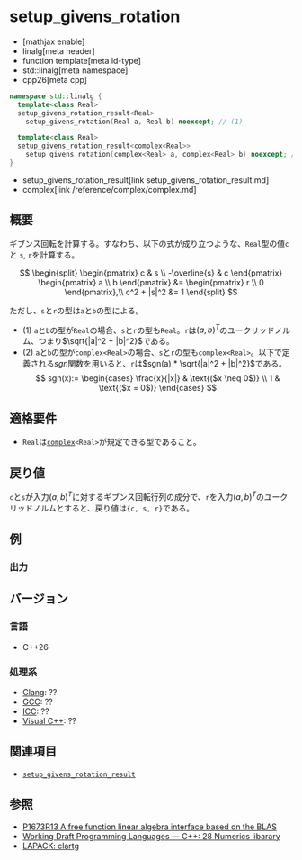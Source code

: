 # setup_givens_rotation

* [mathjax enable]
* linalg[meta header]
* function template[meta id-type]
* std::linalg[meta namespace]
* cpp26[meta cpp]

```cpp
namespace std::linalg {
  template<class Real>
  setup_givens_rotation_result<Real>
    setup_givens_rotation(Real a, Real b) noexcept; // (1)

  template<class Real>
  setup_givens_rotation_result<complex<Real>>
    setup_givens_rotation(complex<Real> a, complex<Real> b) noexcept; // (2)
}
```
* setup_givens_rotation_result[link setup_givens_rotation_result.md]
* complex[link /reference/complex/complex.md]

## 概要
ギブンス回転を計算する。すなわち、以下の式が成り立つような、`Real`型の値`c`と `s`, `r`を計算する。

$$
\begin{split}
\begin{pmatrix}
c             & s \\
-\overline{s} & c
\end{pmatrix}
\begin{pmatrix}
a \\
b
\end{pmatrix}
&=
\begin{pmatrix}
r \\
0
\end{pmatrix},\\
c^2 + |s|^2 &= 1
\end{split}
$$

ただし、`s`と`r`の型は`a`と`b`の型による。

- (1) `a`と`b`の型が`Real`の場合、`s`と`r`の型も`Real`。`r`は$(a, b)^T$のユークリッドノルム、つまり$\sqrt{|a|^2 + |b|^2}$である。
- (2) `a`と`b`の型が`complex<Real>`の場合、`s`と`r`の型も`complex<Real>`。以下で定義される$sgn$関数を用いると、`r`は$sgn(a) * \sqrt{|a|^2 + |b|^2}$である。
$$
sgn(x):=
    \begin{cases}
        \frac{x}{|x|}   &   \text{($x \neq 0$)}  \\
        1        &   \text{($x = 0$)}
    \end{cases}
$$


## 適格要件
- `Real`は[`complex`](/reference/complex/complex.md)`<Real>`が規定できる型であること。


## 戻り値
`c`と`s`が入力$(a, b)^T$に対するギブンス回転行列の成分で、`r`を入力$(a, b)^T$のユークリッドノルムとすると、戻り値は`{c, s, r}`である。


## 例


### 出力


## バージョン
### 言語
- C++26

### 処理系
- [Clang](/implementation.md#clang): ??
- [GCC](/implementation.md#gcc): ??
- [ICC](/implementation.md#icc): ??
- [Visual C++](/implementation.md#visual_cpp): ??


## 関連項目
- [`setup_givens_rotation_result`](setup_givens_rotation_result.md)


## 参照
- [P1673R13 A free function linear algebra interface based on the BLAS](https://www.open-std.org/jtc1/sc22/wg21/docs/papers/2023/p1673r13.html)
- [Working Draft Programming Languages — C++: 28 Numerics libarary](https://eel.is/c++draft/complex.numbers)
- [LAPACK: clartg](https://netlib.org/lapack/explore-html/da/dd3/group__lartg_ga45afd4405cf6da478ce4de9576303369.html#ga45afd4405cf6da478ce4de9576303369)

